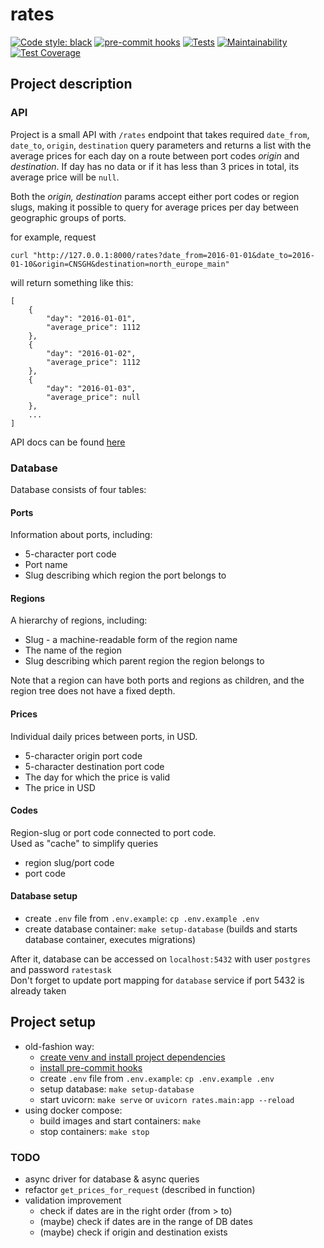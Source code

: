 # rates

[![Code style: black](https://img.shields.io/badge/code%20style-black-000000.svg)](https://github.com/psf/black)
[![pre-commit hooks](https://github.com/svntmr/rates/actions/workflows/pre-commit.yml/badge.svg)](https://github.com/svntmr/rates/actions)
[![Tests](https://github.com/svntmr/rates/actions/workflows/run-tests.yml/badge.svg)](https://github.com/svntmr/rates/actions)
[![Maintainability](https://api.codeclimate.com/v1/badges/74734b747fd97c6697b7/maintainability)](https://codeclimate.com/github/svntmr/rates/maintainability)
[![Test Coverage](https://api.codeclimate.com/v1/badges/74734b747fd97c6697b7/test_coverage)](https://codeclimate.com/github/svntmr/rates/test_coverage)

## Project description

### API

Project is a small API with `/rates` endpoint that takes required `date_from`, `date_to`, `origin`, `destination` query parameters and returns a list with the average prices for each day on a route between port codes _origin_ and _destination_. If day has no data or if it has less than 3 prices in total, its average price will be `null`.

Both the _origin, destination_ params accept either port codes or region slugs, making it possible to query for average prices per day between geographic groups of ports.

for example, request

```shell
curl "http://127.0.0.1:8000/rates?date_from=2016-01-01&date_to=2016-01-10&origin=CNSGH&destination=north_europe_main"
```

will return something like this:

```
[
    {
        "day": "2016-01-01",
        "average_price": 1112
    },
    {
        "day": "2016-01-02",
        "average_price": 1112
    },
    {
        "day": "2016-01-03",
        "average_price": null
    },
    ...
]
```

API docs can be found [here](http://localhost:8000/docs)

### Database

Database consists of four tables:

#### Ports

Information about ports, including:

- 5-character port code
- Port name
- Slug describing which region the port belongs to

#### Regions

A hierarchy of regions, including:

- Slug - a machine-readable form of the region name
- The name of the region
- Slug describing which parent region the region belongs to

Note that a region can have both ports and regions as children, and the region
tree does not have a fixed depth.

#### Prices

Individual daily prices between ports, in USD.

- 5-character origin port code
- 5-character destination port code
- The day for which the price is valid
- The price in USD

#### Codes

Region-slug or port code connected to port code.  
Used as "cache" to simplify queries

- region slug/port code
- port code

#### Database setup

- create `.env` file from `.env.example`: `cp .env.example .env`
- create database container: `make setup-database` (builds and starts database container, executes migrations)

After it, database can be accessed on `localhost:5432` with user `postgres` and password `ratestask`  
Don't forget to update port mapping for `database` service if port 5432 is already taken

## Project setup

- old-fashion way:
  - [create venv and install project dependencies](CONTRIBUTING.md#virtual-environment)
  - [install pre-commit hooks](CONTRIBUTING.md#pre-commit-hooks)
  - create `.env` file from `.env.example`: `cp .env.example .env`
  - setup database: `make setup-database`
  - start uvicorn: `make serve` or `uvicorn rates.main:app --reload`
- using docker compose:
  - build images and start containers: `make`
  - stop containers: `make stop`

### TODO

- async driver for database & async queries
- refactor `get_prices_for_request` (described in function)
- validation improvement
  - check if dates are in the right order (from > to)
  - (maybe) check if dates are in the range of DB dates
  - (maybe) check if origin and destination exists
